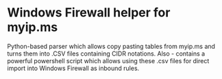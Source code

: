 # Windows Firewall helper for myip.ms

Python-based parser which allows copy pasting tables from myip.ms and turns them into .CSV files containing CIDR notations. Also - contains a powerful powershell script which allows using these .csv files for direct import into Windows Firewall as inbound rules.
